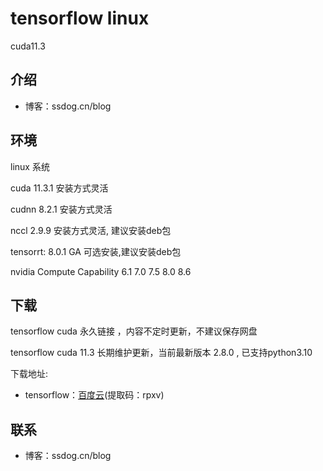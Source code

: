 # tensorflow linux

cuda11.3



## 介绍

- 博客：ssdog.cn/blog

## 环境

linux 系统
 
  cuda 11.3.1 安装方式灵活

  cudnn 8.2.1 安装方式灵活

  nccl 2.9.9  安装方式灵活, 建议安装deb包

  tensorrt: 8.0.1 GA 可选安装,建议安装deb包

  nvidia Compute Capability 6.1 7.0 7.5 8.0 8.6

## 下载

tensorflow cuda 永久链接 ，内容不定时更新，不建议保存网盘

tensorflow cuda 11.3 长期维护更新，当前最新版本 2.8.0  , 已支持python3.10


下载地址:


- tensorflow：[百度云](https://pan.baidu.com/s/1PXelYOJ2yqWfWfY7qAL4wA )(提取码：rpxv)




## 联系

- 博客：ssdog.cn/blog
